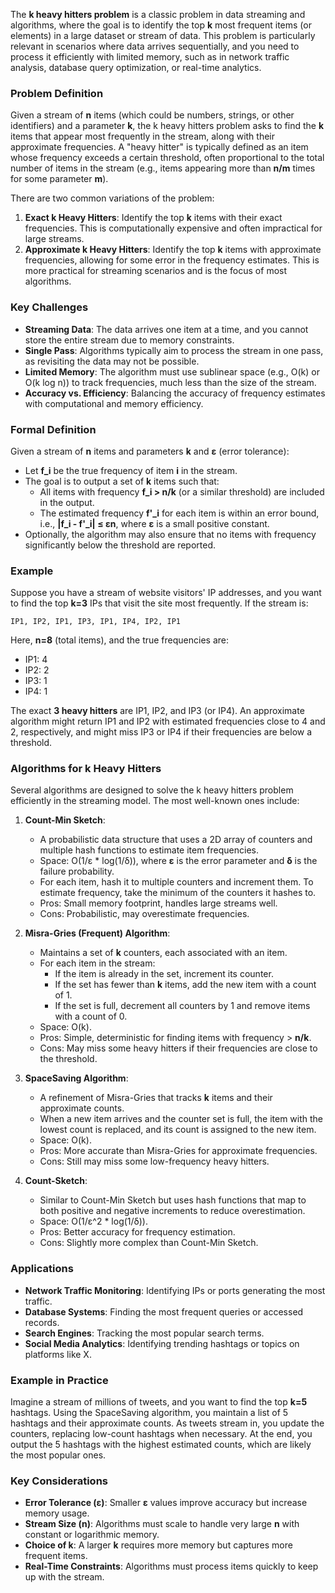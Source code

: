 The **k heavy hitters problem** is a classic problem in data streaming and algorithms, where the goal is to identify the top **k** most frequent items (or elements) in a large dataset or stream of data. This problem is particularly relevant in scenarios where data arrives sequentially, and you need to process it efficiently with limited memory, such as in network traffic analysis, database query optimization, or real-time analytics.

### Problem Definition
Given a stream of **n** items (which could be numbers, strings, or other identifiers) and a parameter **k**, the k heavy hitters problem asks to find the **k** items that appear most frequently in the stream, along with their approximate frequencies. A "heavy hitter" is typically defined as an item whose frequency exceeds a certain threshold, often proportional to the total number of items in the stream (e.g., items appearing more than **n/m** times for some parameter **m**).

There are two common variations of the problem:
1. **Exact k Heavy Hitters**: Identify the top **k** items with their exact frequencies. This is computationally expensive and often impractical for large streams.
2. **Approximate k Heavy Hitters**: Identify the top **k** items with approximate frequencies, allowing for some error in the frequency estimates. This is more practical for streaming scenarios and is the focus of most algorithms.

### Key Challenges
- **Streaming Data**: The data arrives one item at a time, and you cannot store the entire stream due to memory constraints.
- **Single Pass**: Algorithms typically aim to process the stream in one pass, as revisiting the data may not be possible.
- **Limited Memory**: The algorithm must use sublinear space (e.g., O(k) or O(k log n)) to track frequencies, much less than the size of the stream.
- **Accuracy vs. Efficiency**: Balancing the accuracy of frequency estimates with computational and memory efficiency.

### Formal Definition
Given a stream of **n** items and parameters **k** and **ε** (error tolerance):
- Let **f_i** be the true frequency of item **i** in the stream.
- The goal is to output a set of **k** items such that:
  - All items with frequency **f_i > n/k** (or a similar threshold) are included in the output.
  - The estimated frequency **f'_i** for each item is within an error bound, i.e., **|f_i - f'_i| ≤ εn**, where **ε** is a small positive constant.
- Optionally, the algorithm may also ensure that no items with frequency significantly below the threshold are reported.

### Example
Suppose you have a stream of website visitors' IP addresses, and you want to find the top **k=3** IPs that visit the site most frequently. If the stream is:

```
IP1, IP2, IP1, IP3, IP1, IP4, IP2, IP1
```

Here, **n=8** (total items), and the true frequencies are:
- IP1: 4
- IP2: 2
- IP3: 1
- IP4: 1

The exact **3 heavy hitters** are IP1, IP2, and IP3 (or IP4). An approximate algorithm might return IP1 and IP2 with estimated frequencies close to 4 and 2, respectively, and might miss IP3 or IP4 if their frequencies are below a threshold.

### Algorithms for k Heavy Hitters
Several algorithms are designed to solve the k heavy hitters problem efficiently in the streaming model. The most well-known ones include:

1. **Count-Min Sketch**:
   - A probabilistic data structure that uses a 2D array of counters and multiple hash functions to estimate item frequencies.
   - Space: O(1/ε * log(1/δ)), where **ε** is the error parameter and **δ** is the failure probability.
   - For each item, hash it to multiple counters and increment them. To estimate frequency, take the minimum of the counters it hashes to.
   - Pros: Small memory footprint, handles large streams well.
   - Cons: Probabilistic, may overestimate frequencies.

2. **Misra-Gries (Frequent) Algorithm**:
   - Maintains a set of **k** counters, each associated with an item.
   - For each item in the stream:
     - If the item is already in the set, increment its counter.
     - If the set has fewer than **k** items, add the new item with a count of 1.
     - If the set is full, decrement all counters by 1 and remove items with a count of 0.
   - Space: O(k).
   - Pros: Simple, deterministic for finding items with frequency > **n/k**.
   - Cons: May miss some heavy hitters if their frequencies are close to the threshold.

3. **SpaceSaving Algorithm**:
   - A refinement of Misra-Gries that tracks **k** items and their approximate counts.
   - When a new item arrives and the counter set is full, the item with the lowest count is replaced, and its count is assigned to the new item.
   - Space: O(k).
   - Pros: More accurate than Misra-Gries for approximate frequencies.
   - Cons: Still may miss some low-frequency heavy hitters.

4. **Count-Sketch**:
   - Similar to Count-Min Sketch but uses hash functions that map to both positive and negative increments to reduce overestimation.
   - Space: O(1/ε^2 * log(1/δ)).
   - Pros: Better accuracy for frequency estimation.
   - Cons: Slightly more complex than Count-Min Sketch.

### Applications
- **Network Traffic Monitoring**: Identifying IPs or ports generating the most traffic.
- **Database Systems**: Finding the most frequent queries or accessed records.
- **Search Engines**: Tracking the most popular search terms.
- **Social Media Analytics**: Identifying trending hashtags or topics on platforms like X.

### Example in Practice
Imagine a stream of millions of tweets, and you want to find the top **k=5** hashtags. Using the SpaceSaving algorithm, you maintain a list of 5 hashtags and their approximate counts. As tweets stream in, you update the counters, replacing low-count hashtags when necessary. At the end, you output the 5 hashtags with the highest estimated counts, which are likely the most popular ones.

### Key Considerations
- **Error Tolerance (ε)**: Smaller **ε** values improve accuracy but increase memory usage.
- **Stream Size (n)**: Algorithms must scale to handle very large **n** with constant or logarithmic memory.
- **Choice of k**: A larger **k** requires more memory but captures more frequent items.
- **Real-Time Constraints**: Algorithms must process items quickly to keep up with the stream.